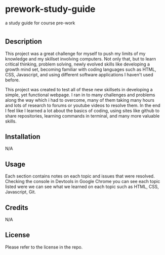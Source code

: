 # prework-study-guide
a study guide for course pre-work
# <Prework Study Guide Webpage>

## Description

This project was a great challenge for myself to push my limits of my knowledge and my skillset involving computers. Not only that, but to learn critical thinking, problem solving, newly evolved skills like developing a growth mind set, becoming familiar with coding languages such as HTML, CSS, Javascript, and using different software applications I haven't used before. 

This project was created to test all of these new skillsets in developing a simple, yet functional webpage. I ran in to many challenges and problems along the way which i had to overcome, many of them taking many hours and lots of research to forums or youtube videos to resolve them. In the end I feel like I learned a lot about the basics of coding, using sites like github to share repositories, learning commands in terminal, and many more valuable skills.



## Installation 
N/A


## Usage
Each section contains notes on each topic and issues that were resolved. Checking the console in Devtools in Google Chrome you can  see each topic listed were we can see what we learned on each topic such as HTML, CSS, Javascript, Git.

## Credits

N/A


## License

Please refer to the license in the repo.

